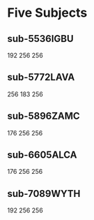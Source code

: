 Five Subjects
=============

sub-5536IGBU
------------

192 256 256

sub-5772LAVA
------------

256 183 256

sub-5896ZAMC
------------

176 256 256

sub-6605ALCA
------------

176 256 256

sub-7089WYTH
------------

192 256 256

